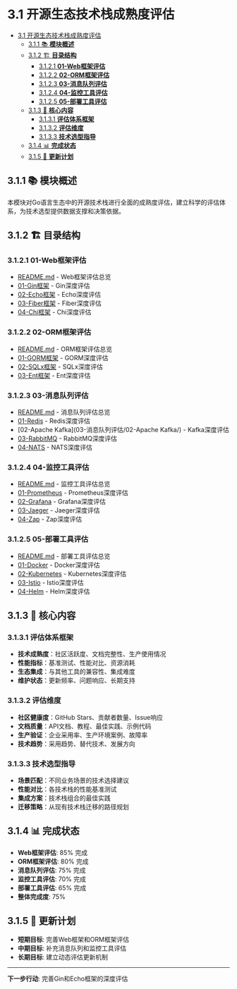 # 3.1 开源生态技术栈成熟度评估

<!-- TOC START -->
- [3.1 开源生态技术栈成熟度评估](#31-开源生态技术栈成熟度评估)
  - [3.1.1 📚 **模块概述**](#311--模块概述)
  - [3.1.2 🏗️ **目录结构**](#312-️-目录结构)
    - [3.1.2.1 **01-Web框架评估**](#3121-01-web框架评估)
    - [3.1.2.2 **02-ORM框架评估**](#3122-02-orm框架评估)
    - [3.1.2.3 **03-消息队列评估**](#3123-03-消息队列评估)
    - [3.1.2.4 **04-监控工具评估**](#3124-04-监控工具评估)
    - [3.1.2.5 **05-部署工具评估**](#3125-05-部署工具评估)
  - [3.1.3 🎯 **核心内容**](#313--核心内容)
    - [3.1.3.1 **评估体系框架**](#3131-评估体系框架)
    - [3.1.3.2 **评估维度**](#3132-评估维度)
    - [3.1.3.3 **技术选型指导**](#3133-技术选型指导)
  - [3.1.4 📊 **完成状态**](#314--完成状态)
  - [3.1.5 🔄 **更新计划**](#315--更新计划)
<!-- TOC END -->

## 3.1.1 📚 **模块概述**

本模块对Go语言生态中的开源技术栈进行全面的成熟度评估，建立科学的评估体系，为技术选型提供数据支撑和决策依据。

## 3.1.2 🏗️ **目录结构**

### 3.1.2.1 **01-Web框架评估**

- [README.md](01-Web框架评估/README.md) - Web框架评估总览
- [01-Gin框架](01-Web框架评估/01-Gin框架/) - Gin深度评估
- [02-Echo框架](01-Web框架评估/02-Echo框架/) - Echo深度评估
- [03-Fiber框架](01-Web框架评估/03-Fiber框架/) - Fiber深度评估
- [04-Chi框架](01-Web框架评估/04-Chi框架/) - Chi深度评估

### 3.1.2.2 **02-ORM框架评估**

- [README.md](02-ORM框架评估/README.md) - ORM框架评估总览
- [01-GORM框架](02-ORM框架评估/01-GORM框架/) - GORM深度评估
- [02-SQLx框架](02-ORM框架评估/02-SQLx框架/) - SQLx深度评估
- [03-Ent框架](02-ORM框架评估/03-Ent框架/) - Ent深度评估

### 3.1.2.3 **03-消息队列评估**

- [README.md](03-消息队列评估/README.md) - 消息队列评估总览
- [01-Redis](03-消息队列评估/01-Redis/) - Redis深度评估
- [02-Apache Kafka](03-消息队列评估/02-Apache Kafka/) - Kafka深度评估
- [03-RabbitMQ](03-消息队列评估/03-RabbitMQ/) - RabbitMQ深度评估
- [04-NATS](03-消息队列评估/04-NATS/) - NATS深度评估

### 3.1.2.4 **04-监控工具评估**

- [README.md](04-监控工具评估/README.md) - 监控工具评估总览
- [01-Prometheus](04-监控工具评估/01-Prometheus/) - Prometheus深度评估
- [02-Grafana](04-监控工具评估/02-Grafana/) - Grafana深度评估
- [03-Jaeger](04-监控工具评估/03-Jaeger/) - Jaeger深度评估
- [04-Zap](04-监控工具评估/04-Zap/) - Zap深度评估

### 3.1.2.5 **05-部署工具评估**

- [README.md](05-部署工具评估/README.md) - 部署工具评估总览
- [01-Docker](05-部署工具评估/01-Docker/) - Docker深度评估
- [02-Kubernetes](05-部署工具评估/02-Kubernetes/) - Kubernetes深度评估
- [03-Istio](05-部署工具评估/03-Istio/) - Istio深度评估
- [04-Helm](05-部署工具评估/04-Helm/) - Helm深度评估

## 3.1.3 🎯 **核心内容**

### 3.1.3.1 **评估体系框架**

- **技术成熟度**：社区活跃度、文档完整性、生产使用情况
- **性能指标**：基准测试、性能对比、资源消耗
- **生态集成**：与其他工具的兼容性、集成难度
- **维护状态**：更新频率、问题响应、长期支持

### 3.1.3.2 **评估维度**

- **社区健康度**：GitHub Stars、贡献者数量、Issue响应
- **文档质量**：API文档、教程、最佳实践、示例代码
- **生产验证**：企业采用率、生产环境案例、故障率
- **技术趋势**：采用趋势、替代技术、发展方向

### 3.1.3.3 **技术选型指导**

- **场景匹配**：不同业务场景的技术选择建议
- **性能对比**：各技术栈的性能基准测试
- **集成方案**：技术栈组合的最佳实践
- **迁移策略**：从现有技术栈迁移的路径规划

## 3.1.4 📊 **完成状态**

- **Web框架评估**: 85% 完成
- **ORM框架评估**: 80% 完成
- **消息队列评估**: 75% 完成
- **监控工具评估**: 70% 完成
- **部署工具评估**: 65% 完成
- **整体完成度**: 75%

## 3.1.5 🔄 **更新计划**

- **短期目标**: 完善Web框架和ORM框架评估
- **中期目标**: 补充消息队列和监控工具评估
- **长期目标**: 建立动态评估更新机制

---

**下一步行动**: 完善Gin和Echo框架的深度评估
